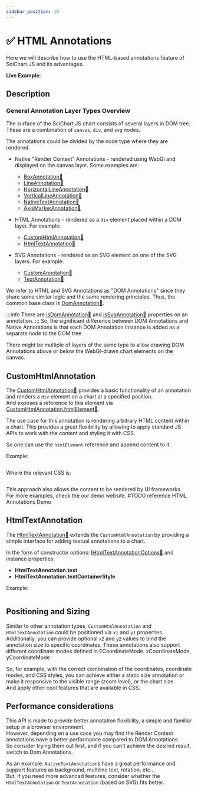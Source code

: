 ```yaml
---
sidebar_position: 10
---
```


# ✅ HTML Annotations

Here we will describe how to use the HTML-based annotations feature of SciChart.JS and its advantages.

**Live Example**:

<LiveDocSnippet name="./demo" />

## Description

### General Annotation Layer Types Overview

The surface of the SciChart.JS chart consists of several layers in DOM tree.
These are a combination of `canvas`, `div`, and `svg` nodes.

The annotations could be divided by the node type where they are rendered.

- Native "Render Context" Annotations - rendered using WebGl and displayed on the canvas layer.
  Some examples are:

    - [BoxAnnotation:blue_book:](https://www.scichart.com/documentation/js/current/webframe.html#BoxAnnotation.html)
    - [LineAnnotation:blue_book:](https://www.scichart.com/documentation/js/current/webframe.html#LineAnnotation.html)
    - [HorizontalLineAnnotation:blue_book:](https://www.scichart.com/documentation/js/current/webframe.html#HorizontalLineAnnotation.html)
    - [VerticalLineAnnotation:blue_book:](https://www.scichart.com/documentation/js/current/webframe.html#VerticalLineAnnotation.html)
    - [NativeTextAnnotation:blue_book:](https://www.scichart.com/documentation/js/current/webframe.html#NativeTextAnnotation.html)
    - [AxisMarkerAnnotation:blue_book:](https://www.scichart.com/documentation/js/current/webframe.html#AxisMarkerAnnotation.html)

- HTML Annotations - rendered as a `div` element placed within a DOM layer.
  For example:
    - [CustomHtmlAnnotation:blue_book:](https://www.scichart.com/documentation/js/current/webframe.html#CustomAnnotation.html)
    - [HtmlTextAnnotation:blue_book:](https://www.scichart.com/documentation/js/current/webframe.html#TextAnnotation.html)
- SVG Annotations - rendered as an SVG element on one of the SVG layers.
  For example:
    - [CustomAnnotation:blue_book:](https://www.scichart.com/documentation/js/current/webframe.html#CustomAnnotation.html)
    - [TextAnnotation:blue_book:](https://www.scichart.com/documentation/js/current/webframe.html#TextAnnotation.html)

We refer to HTML and SVG Annotations as "DOM Annotations" since they share some similar logic and the same rendering principles. Thus, the common base class is [DomAnnotation:blue_book:](https://www.scichart.com/documentation/js/v4/typedoc/classes/domannotationbase.html).

:::info
There are [isDomAnnotation:blue_book:](https://www.scichart.com/documentation/js/v4/typedoc/classes/annotationbase.html#isdomannotation) and [isSvgAnnotation:blue_book:](https://www.scichart.com/documentation/js/current/typedoc/classes/annotationbase.html#issvgannotation) properties on an annotation.
:::
So, the significant difference between DOM Annotations and Native Annotations
is that each DOM Annotation instance is added as a separate node to the DOM tree

There might be multiple of layers of the same type to allow drawing DOM Annotations above or below the WebGl-drawn chart elements on the canvas.

## CustomHtmlAnnotation

The [CustomHtmlAnnotation:blue_book:](https://www.scichart.com/documentation/js/current/webframe.html#CustomHtmlAnnotation.html) provides a basic functionality of an annotation and renders a `div` element on a chart at a specified position.  
And exposes a reference to this element via [CustomHtmlAnnotation.htmlElement:blue_book:](https://www.scichart.com/documentation/js/v4/typedoc/classes/customhtmlannotation.html#htmlelement).

The use case for this annotation is rendering arbitrary HTML content within a chart.
This provides a great flexibility by allowing to apply standard JS APIs to work with the content and styling it with CSS.

So one can use the `htmlElement` reference and append content to it.

Example:

```ts showLineNumbers file=./demo.js start=region_A_start end=region_A_end

```

Where the relevant CSS is:

```css file=./demo.css

```

This approach also allows the content to be rendered by UI frameworks.  
For more examples, check the our demo website. #TODO reference HTML Annotations Demo

## HtmlTextAnnotation

The [HtmlTextAnnotation:blue_book:](https://www.scichart.com/documentation/js/current/webframe.html#HtmlTextAnnotation.html) extends the `CustomHtmlAnnotation` by providing a simple interface for adding textual annotations to a chart.

In the form of constructor options:
[IHtmlTextAnnotationOptions:blue_book:](https://www.scichart.com/documentation/js/current/webframe.html#IHtmlTextAnnotationOptions.html)
and instance properties:

- **HtmlTextAnnotation.text**
- **HtmlTextAnnotation.textContainerStyle**

Example:

```ts showLineNumbers file=./demo.js start=region_B_start end=region_B_end

```

## Positioning and Sizing

Similar to other annotation types, `CustomHtmlAnnotation` and `HtmlTextAnnotation` could be positioned via
`x1` and `y1` properties.  
Additionally, you can provide optional `x2` and `y2` values to bind the annotation size to specific coordinates.
These annotations also support different coordinate modes defined in ECoordinateMode.
xCoordinateMode, yCoordinateMode

So, for example, with the correct combination of the coordinates, coordinate modes, and CSS styles, you can achieve either a static size annotation or make it responsive to the visible range (zoom level), or the chart size.  
And apply other cool features that are available in CSS.

## Performance considerations

This API is made to provide better annotation flexibility, a simple and familiar setup in a browser environment.  
However, depending on a use case you may find the Render Context annotations have a better performance compared to DOM Annotations.  
So consider trying them out first, and if you can't achieve the desired result, switch to Dom Annotations.

As an example:
`NativeTextAnnotation`s have a great performance and support features as background, multiline text, rotation, etc...  
But, if you need more advanced features, consider whether the `HtmlTextAnnotation` or `TextAnnotation` (based on SVG) fits better.
